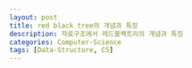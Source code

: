 ```yaml
---
layout: post
title: red black tree의 개념과 특징
description: 자료구조에서 레드블랙트리의 개념과 특징
categories: Computer-Science
tags: [Data-Structure, CS]
---
```

